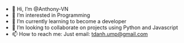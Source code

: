 - 👋 Hi, I’m @Anthony-VN
- 👀 I’m interested in Programming 
- 🌱 I’m currently learning to become a developer
- 💞️ I’m looking to collaborate on projects using Python and Javascript 
- 📫 How to reach me: Just email: tdanh.ump@gmail.com

<!---
Anthony-VN/Anthony-VN is a ✨ special ✨ repository because its `README.md` (this file) appears on your GitHub profile.
You can click the Preview link to take a look at your changes.
--->

